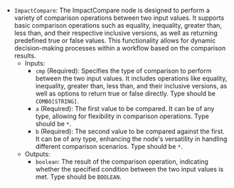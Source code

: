 - `ImpactCompare`: The ImpactCompare node is designed to perform a variety of comparison operations between two input values. It supports basic comparison operations such as equality, inequality, greater than, less than, and their respective inclusive versions, as well as returning predefined true or false values. This functionality allows for dynamic decision-making processes within a workflow based on the comparison results.
    - Inputs:
        - `cmp` (Required): Specifies the type of comparison to perform between the two input values. It includes operations like equality, inequality, greater than, less than, and their inclusive versions, as well as options to return true or false directly. Type should be `COMBO[STRING]`.
        - `a` (Required): The first value to be compared. It can be of any type, allowing for flexibility in comparison operations. Type should be `*`.
        - `b` (Required): The second value to be compared against the first. It can be of any type, enhancing the node's versatility in handling different comparison scenarios. Type should be `*`.
    - Outputs:
        - `boolean`: The result of the comparison operation, indicating whether the specified condition between the two input values is met. Type should be `BOOLEAN`.
